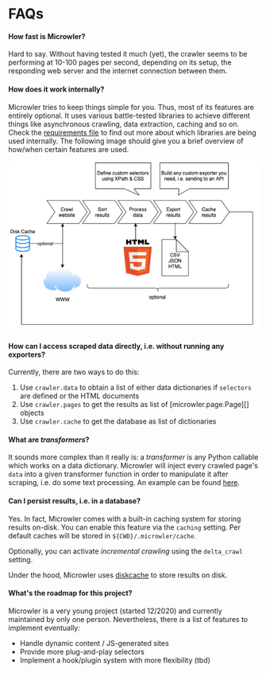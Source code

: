 # FAQs

#### How fast is **Microwler**?
Hard to say. Without having tested it much (yet), the crawler seems to be performing
at 10-100 pages per second, depending on its setup, the responding web 
server and the internet connection between them.

#### How does it work internally?
Microwler tries to keep things simple for you. Thus, most of its features are entirely optional.
It uses various battle-tested libraries to achieve different things like asynchronous crawling, data
extraction, caching and so on. Check the [requirements file](https://github.com/INNOVINATI/microwler/blob/master/requirements.txt) 
to find out more about which libraries are being used internally.
The following image should give you a brief overview of how/when certain features are used.

<img src="https://github.com/INNOVINATI/microwler/raw/master/docs/static/workflow.png" width="600px" alt="Microwler Workflow">


#### How can I access scraped data directly, i.e. without running any exporters?
Currently, there are two ways to do this:

1. Use `crawler.data` to obtain a list of either data dictionaries if `selectors` are defined or the HTML documents
2. Use `crawler.pages` to get the results as list of [microwler.page.Page][] objects
3. Use `crawler.cache` to get the database as list of dictionaries

#### What are *transformers*?
It sounds more complex than it really is: a *transformer* is any Python callable
which works on a data dictionary. Microwler will inject every crawled page's `data`
into a given transformer function in order to manipulate it after scraping, 
i.e. do some text processing. An example can be found [here](https://github.com/INNOVINATI/microwler/blob/master/test_cases.py#L54).

#### Can I persist results, i.e. in a database?
Yes. In fact, Microwler comes with a built-in caching system for storing results on-disk.
You can enable this feature via the `caching` setting. Per default caches will be stored in `${CWD}/.microwler/cache`. 

Optionally, you can activate *incremental crawling* using the `delta_crawl` setting.

Under the hood, Microwler uses [diskcache](https://pypi.org/project/diskcache/) to store results on disk.

#### What's the roadmap for this project?
Microwler is a very young project (started 12/2020) and currently maintained by only one person.
Nevertheless, there *is* a list of features to implement eventually:

- Handle dynamic content / JS-generated sites
- Provide more plug-and-play selectors
- Implement a hook/plugin system with more flexibility (tbd)